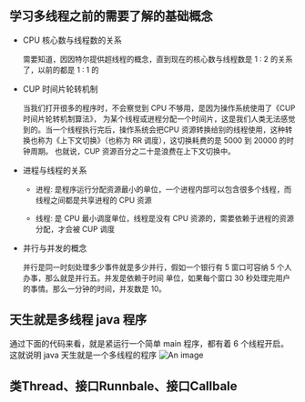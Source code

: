  ## 学习多线程之前的需要了解的基础概念
 
 - <span id='gonglian'>CPU 核心数与线程数的关系</span>
 
    <span style='font-size: 13px;'>
     需要知道，因因特尔提供超线程的概念，直到现在的核心数与线程数是 1 : 2 的关系了，以前的都是 1 : 1 
        的 
    </span>
   
    
     
 - <span id='gonglian'>CUP 时间片轮转机制</span>
 
     <span style='font-size: 13px;'>
     当我们打开很多的程序时，不会察觉到 CPU 不够用，是因为操作系统使用了《CUP 时间片轮转机制算法》，
         为某个线程或进程分配一个时间片，这是我们人类无法感觉到的。当一个线程执行完后，操作系统会把CPU
         资源转换给别的线程使用，这种转换也称为《上下文切换》（也称为 RR 调度），这切换耗费的是 5000 到 20000 的时钟周期。
         也就说，CUP 资源百分之二十是浪费在上下文切换中。
     </span>
    
 
 - <span id='gonglian'>进程与线程的关系</span>
 
     <span style='font-size: 13px;'>
     
      - 进程:  是程序运行分配资源最小的单位，一个进程内部可以包含很多个线程，而线程之间都是共享进程的 CPU 资源
      
      - 线程:  是 CPU 最小调度单位，线程是没有 CPU 资源的，需要依赖于进程的资源分配，才会被 CUP 调度
     
     </span>
 
   
      
 - <span id='gonglian'>并行与并发的概念</span>
   
    <span style='font-size: 13px;'>
   并行是同一时刻处理多少事件就是多少并行，假如一个银行有 5 窗口可容纳 5 个人办事，那么就是并行五。并发是依赖于时间
   单位，如果每个窗口 30 秒处理完用户的事情。那么一分钟的时间，并发数是 10。
    </span>   


 ## 天生就是多线程 java 程序  
  通过下面的代码来看，就是紧运行一个简单 main 程序，都有着 6 个线程开启。这就说明 java 天生就是一个多线程的程序
 ![An image](/img/java/基础/并发编程/并发编程-01.png)
 
 
 ## 类Thread、接口Runnbale、接口Callbale 
 
